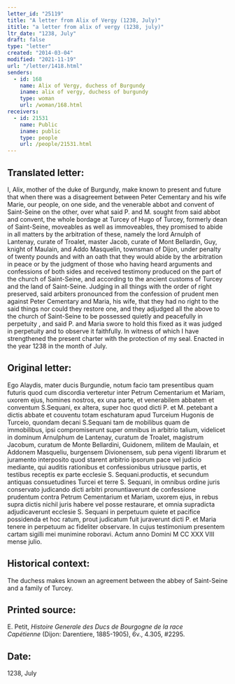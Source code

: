 ```yaml
---
letter_id: "25119"
title: "A letter from Alix of Vergy (1238, July)"
ititle: "a letter from alix of vergy (1238, july)"
ltr_date: "1238, July"
draft: false
type: "letter"
created: "2014-03-04"
modified: "2021-11-19"
url: "/letter/1418.html"
senders:
  - id: 168
    name: Alix of Vergy, duchess of Burgundy
    iname: alix of vergy, duchess of burgundy
    type: woman
    url: /woman/168.html
receivers:
  - id: 21531
    name: Public
    iname: public
    type: people
    url: /people/21531.html
---
```

<h2> Translated letter:</h2>I, Alix, mother of the duke of Burgundy, make known to present and future that when there was a disagreement between Peter Cementary and his wife Marie, our people, on one side, and the venerable abbot and convent of Saint-Seine on the other, over what said P. and M. sought from said abbot and convent, the whole bordage at Turcey of Hugo of Turcey, formerly dean of Saint-Seine, moveables as well as immoveables, they promised to abide in all matters by the arbitration of  these, namely the lord Arnulph of Lantenay, curate of Troalet, master Jacob, curate of Mont Bellardin, Guy, knight of Maulain, and Addo Masquelin, townsman of Dijon, under penalty of twenty pounds and with an oath that they would abide by the arbitration in peace or by the judgment of those who having heard arguments and confessions of both sides and received testimony produced on the part of the church of Saint-Seine, and according to the ancient customs of Turcey and the land of Saint-Seine.  Judging in all things with the order of right preserved, said arbiters pronounced from the confession of  prudent men against Peter Cementary and Maria, his wife, that they had no right to the said things nor could they restore one, and they adjudged all the above to the church of Saint-Seine to be possessed quietly and peacefully in perpetuity , and said P. and Maria swore to hold this fixed as it was judged in perpetuity and to observe it faithfully.  In witness of which I have strengthened the present charter with the protection of my seal.  Enacted in the year 1238 in the month of July.
<h2 class="mt-4"> Original letter:</h2>Ego Alaydis, mater ducis Burgundie, notum facio tam presentibus quam futuris quod cum discordia verteretur inter Petrum Cementarium et Mariam, uxorem ejus, homines nostros, ex una parte, et venerabilem abbatem et conventum S.Sequani, ex altera, super hoc quod dicti P. et  M. petebant a dictis abbate et couventu totam eschaturam apud Turceium Hugonis de Turceio, quondam decani S.Sequani tam de mobilibus quam de immobilibus, ipsi compromiserunt super omnibus in arbitrio talium, videlicet in dominum Arnulphum de Lantenay, curatum de Troalet, magistrum Jacobum, curatum de Monte Bellardini, Guidonem, militem de Maulain, et Addonem Masqueliu, burgensem Divionensem, sub pena vigenti librarum et juramento interposito quod starent arbitrio ipsorum pace vel judicio mediante, qui auditis rationibus et confessionibus utriusque partis, et testibus receptis ex parte ecclesie S. Sequani.productis, et secundum antiquas consuetudines Turcei et terre S. Sequani, in omnibus ordine juris conservato judicando dicti arbitri pronuntiaverunt de confessione prudentum contra Petrum Cementarium et Mariam, uxorem ejus, in rebus supra dictis nichil juris habere vel posse restaurare, et omnia supradicta adjudicaverunt ecclesie S. Sequani in perpetuum quiete et pacifice possidenda et hoc ratum, prout judicatum fuit juraverunt dicti P. et Maria tenere in perpetuum ac fideliter observare.  In cujus testimonium presentem cartam sigilli mei munimine roboravi.  Actum anno Domini M CC XXX VIII mense julio.
<h2 class="mt-4"> Historical context:</h2>The duchess makes known an agreement between the abbey of Saint-Seine and a family of Turcey.
<h2 class="mt-4"> Printed source:</h2><p>E. Petit, <em>Histoire Generale des Ducs de Bourgogne&nbsp;</em><i>de la race Capétienne&nbsp;</i>(Dijon: Darentiere, 1885-1905), 6v., 4.305, #2295.</p><h2 class="mt-4"> Date:</h2>1238, July